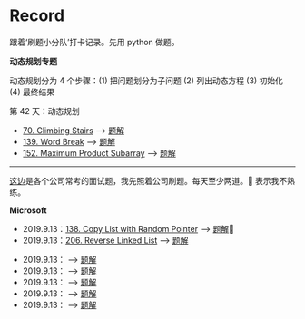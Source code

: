 # Record

跟着‘刷题小分队’打卡记录。先用 python 做题。

**动态规划专题**

动态规划分为 4 个步骤：(1) 把问题划分为子问题 (2) 列出动态方程 (3) 初始化 (4) 最终结果

第 42 天：动态规划

- [70. Climbing Stairs](https://leetcode.com/problems/climbing-stairs/) --> [题解](climbingStairs.py)
- [139. Word Break](https://leetcode.com/problems/word-break/) --> [题解](wordBreak.py)
- [152. Maximum Product Subarray](https://leetcode.com/problems/maximum-product-subarray/) --> [题解](maximumProductSubarray.py)

---

[这边](https://github.com/youhusky/Leetcode_Company#microsoft)是各个公司常考的面试题，我先照着公司刷题。每天至少两道。🌟 表示我不熟练。

**Microsoft**

- 2019.9.13：[138. Copy List with Random Pointer](https://leetcode.com/problems/copy-list-with-random-pointer/submissions/) --> [题解](copyRandomList.py)🌟
- 2019.9.13：[206. Reverse Linked List](https://leetcode.com/problems/reverse-linked-list) --> [题解](reverseList.py)

* 2019.9.13：[]() --> [题解]()
* 2019.9.13：[]() --> [题解]()
* 2019.9.13：[]() --> [题解]()
* 2019.9.13：[]() --> [题解]()
* 2019.9.13：[]() --> [题解]()
